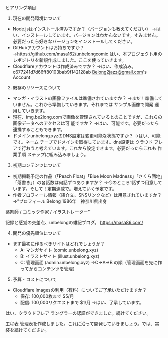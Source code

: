  ヒアリング項目

  1. 現在の開発環境について

  - Node.jsはインストール済みですか？（バージョンも教えてください）
  →はい、インストールしています。バージョンはわかんないです。すみません。必要だったら好きなバージョンをインストールしてください。
  - GitHubアカウントはお持ちですか？
  →https://github.com/masa162/unbelongcomic
  はい、本プロジェクト用のレポジトリを新規作成しました。ここを使っていきます。
  - Cloudflareアカウントは作成済みですか？
→はい、作成済み。c677241d7d66ff80103bab9f142128ab
Belong2jazz@gmail.com's Account
  2. 既存のリソースについて

  - マンガ・イラストの画像ファイルは準備されていますか？
  →まだ！準備していません。これから準備していきます。それまでは サンプル画像で開発 運用していきます。
  - 現在、img.be2long.comで画像を管理されているとのことですが、これらの画像データへのアクセスは可
  能ですか？
  →はい、可能です。必要だったら 連携することもできます。
  - ドメインunbelong.xyzのDNS設定は変更可能な状態ですか？
→はい、可能です。ネーム チープでドメインを取得しています。dns設定は クラウド フレアで行おうと考えています。これから設定できます。必要だったらこれも 作業手順 ステップに組み込みましょう。
  3. 初期コンテンツについて

  - 初期掲載予定の作品（「Peach Float」「Blue Moon
  Madness」「さくら団地」「落書き」）の各話数は何話ずつありますか？
  →今のところ1話ずつ用意しています。そして！定期連載で。増えていく予定です。
  - 作者プロフィール情報（紹介文、SNSリンクなど）は用意されていますか？
→”プロフィール
Belong
1986年　神奈川県出身

薬剤師 / コミック作家 / イラストレーター”

記録と感覚の交差点、unbelongの雑記ブログ。
https://masa86.com/



  4. 開発の優先順位について

  - まず最初に作るべきサイトはどれでしょうか？
    - A: マンガサイト (comic.unbelong.xyz)
    - B: イラストサイト (illust.unbelong.xyz)
    - C: 管理画面 (admin.unbelong.xyz)
    →C→A→B の順（管理画面を先に作ってからコンテンツを管理）

  5. 予算・コストについて

  - Cloudflare Imagesの利用（有料）についてご了承いただけますか？
    - 保存: 100,000枚まで $5/月
    - 配信: 100,000リクエストまで $1/月
→はい、了承しています。

はい、クラウドフレア ラングラーの認証ができました。続けてください。


工程表 管理表を作成しました。これに沿って開発していきましょう。では、実装を続けてください。